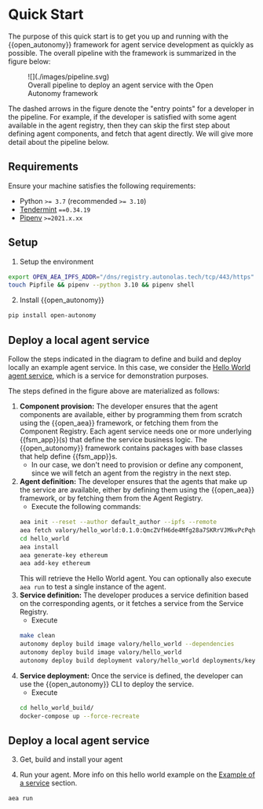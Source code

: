 # Quick Start

The purpose of this quick start is to get you up and running with the {{open_autonomy}} framework for agent service development as quickly as possible.
The overall pipeline with the framework is summarized in the figure below:

<figure markdown>
![](./images/pipeline.svg)
<figcaption>Overall pipeline to deploy an agent service with the Open Autonomy framework</figcaption>
</figure>

The dashed arrows in the figure denote the "entry points" for a developer in the pipeline. For example, if the developer is satisfied with some agent available in the agent registry, then they can skip the first step about defining agent components, and fetch that agent directly. We will give more detail about the pipeline below.



## Requirements

Ensure your machine satisfies the following requirements:

- Python `>= 3.7` (recommended `>= 3.10`)
- [Tendermint](https://docs.tendermint.com/master/introduction/install.html) `==0.34.19`
- [Pipenv](https://pipenv.pypa.io/en/latest/install/) `>=2021.x.xx`

## Setup

1. Setup the environment
```bash
export OPEN_AEA_IPFS_ADDR="/dns/registry.autonolas.tech/tcp/443/https"
touch Pipfile && pipenv --python 3.10 && pipenv shell
```

2. Install {{open_autonomy}}
```bash
pip install open-autonomy
```

## Deploy a local agent service

Follow the steps indicated in the diagram to define and build and deploy locally an example agent service.
In this case, we consider the [Hello World agent service](https://docs.autonolas.network/service_example/), which is a service for demonstration purposes.

The steps defined in the figure above are materialized as follows:

1. **Component provision:** The developer ensures that the agent components are available, either by programming them from scratch using the {{open_aea}} framework, or fetching them from the Component Registry. Each agent service needs one or more underlying {{fsm_app}}(s) that define the service business logic. The {{open_autonomy}} framework contains packages with base classes that help define {{fsm_app}}s.
    - In our case, we don't need to provision or define any component, since we will fetch an agent from the registry in the next step.
2. **Agent definition:** The developer ensures that the agents that make up the service are available, either by defining them  using the {{open_aea}} framework, or by fetching them from the Agent Registry.
    - Execute the following commands:
    ```bash
    aea init --reset --author default_author --ipfs --remote
    aea fetch valory/hello_world:0.1.0:QmcZVfH6de4Mfg28a7SKRrVJMkvPcPqhP1wfcn6pkeQoLi --remote
    cd hello_world
    aea install
    aea generate-key ethereum
    aea add-key ethereum
    ```
    This will retrieve the Hello World agent. You can optionally also execute `aea run` to test a single instance of the agent.
3. **Service definition:** The developer produces a service definition based on the corresponding agents, or it fetches a service from the Service Registry.
    - Execute
    ```bash
    make clean
    autonomy deploy build image valory/hello_world --dependencies
    autonomy deploy build image valory/hello_world
    autonomy deploy build deployment valory/hello_world deployments/keys/keys.json
    ```
4. **Service deployment:** Once the service is defined, the developer can use the {{open_autonomy}} CLI to deploy the service.
    - Execute
    ```bash
    cd hello_world_build/
    docker-compose up --force-recreate
    ```


## Deploy a local agent service

3. Get, build and install your agent

5. Run your agent. More info on this hello world example on the [Example of a service](https://docs.autonolas.network/service_example/) section.
```bash
aea run
```

